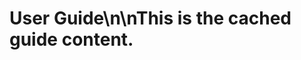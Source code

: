<!-- CACHE-METADATA
source_url: https://example.com/guide.md
cached_at: 2025-08-21T16:33:21.657345Z
-->

# User Guide\n\nThis is the cached guide content.
